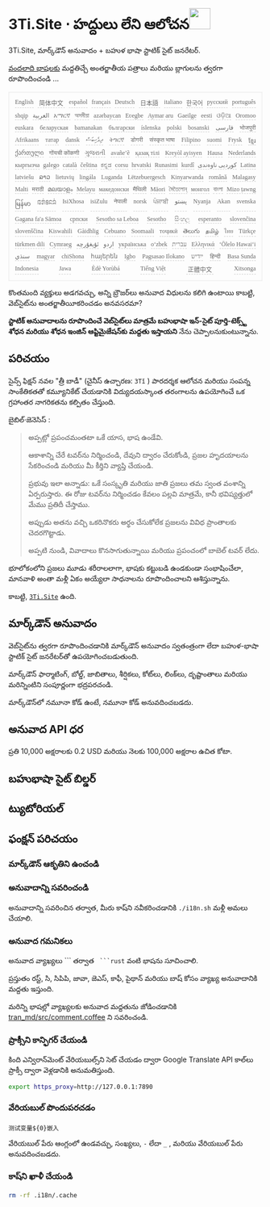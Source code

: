 <h1 style="justify-content:space-between">3Ti.Site ⋅ హద్దులు లేని ఆలోచన<img src="//i-01.eu.org/3Ti/logo.svg" style="user-select:none;margin-top:-1px;width:42px"></h1>

3Ti.Site, మార్క్‌డౌన్ అనువాదం + బహుళ భాషా స్టాటిక్ సైట్ జనరేటర్.

[వందలాది భాషలకు](https://github.com/i18n-site/node/blob/main/lang/src/index.js) మద్దతిచ్చే అంతర్జాతీయ పత్రాలు మరియు బ్లాగులను త్వరగా రూపొందించండి ...

<pre class="langli" style="display:flex;flex-wrap:wrap;background:transparent;border:1px solid #eee;font-size:12px;box-shadow:0 0 3px inset #eee;padding:12px 5px 4px 12px;justify-content:space-between;"><style>pre.langli i{font-weight:300;font-family:s;margin-right:7px;margin-bottom:8px;font-style:normal;color:#666;border-bottom:1px dashed #ccc;}</style><i>English</i><i> 简体中文 </i><i>español</i><i>français</i><i>Deutsch</i><i> 日本語 </i><i>italiano</i><i>한국어</i><i>русский</i><i>português</i><i>shqip</i><i>‫العربية‬</i><i>አማርኛ</i><i>অসমীয়া</i><i>azərbaycan</i><i>Eʋegbe</i><i>Aymar aru</i><i>Gaeilge</i><i>eesti</i><i>ଓଡ଼ିଆ</i><i>Oromoo</i><i>euskara</i><i>беларуская</i><i>bamanakan</i><i>български</i><i>íslenska</i><i>polski</i><i>bosanski</i><i>‫فارسی‬</i><i>भोजपुरी</i><i>Afrikaans</i><i>татар</i><i>dansk</i><i>‫ދިވެހިބަސް‬</i><i>ትግርኛ</i><i>डोगरी</i><i>संस्कृत भाषा</i><i>Filipino</i><i>suomi</i><i>Frysk</i><i>ខ្មែរ</i><i>ქართული</i><i>गोंयची कोंकणी</i><i>ગુજરાતી</i><i>avañe’ẽ</i><i>қазақ тілі</i><i>Kreyòl ayisyen</i><i>Hausa</i><i>Nederlands</i><i>кыргызча</i><i>galego</i><i>català</i><i>čeština</i><i>ಕನ್ನಡ</i><i>corsu</i><i>hrvatski</i><i>Runasimi</i><i>kurdî</i><i>‫کوردیی ناوەندی‬</i><i>Latina</i><i>latviešu</i><i>ລາວ</i><i>lietuvių</i><i>lingála</i><i>Luganda</i><i>Lëtzebuergesch</i><i>Kinyarwanda</i><i>română</i><i>Malagasy</i><i>Malti</i><i>मराठी</i><i>മലയാളം</i><i>Melayu</i><i>македонски</i><i>मैथिली</i><i>Māori</i><i>মৈতৈলোন্</i><i>монгол</i><i>বাংলা</i><i>Mizo ṭawng</i><i>မြန်မာ</i><i>𞄀𞄄𞄰𞄩𞄍𞄜𞄰</i><i>IsiXhosa</i><i>isiZulu</i><i>नेपाली</i><i>norsk</i><i>ਪੰਜਾਬੀ</i><i>‫پښتو‬</i><i>Nyanja</i><i>Akan</i><i>svenska</i><i>Gagana fa'a Sāmoa</i><i>српски</i><i>Sesotho sa Leboa</i><i>Sesotho</i><i>සිංහල</i><i>esperanto</i><i>slovenčina</i><i>slovenščina</i><i>Kiswahili</i><i>Gàidhlig</i><i>Cebuano</i><i>Soomaali</i><i>тоҷикӣ</i><i>తెలుగు</i><i>தமிழ்</i><i>ไทย</i><i>Türkçe</i><i>türkmen dili</i><i>Cymraeg</i><i>‫ئۇيغۇرچە‬</i><i>‫اردو‬</i><i>українська</i><i>o‘zbek</i><i>‫עברית‬</i><i>Ελληνικά</i><i>ʻŌlelo Hawaiʻi</i><i>‫سنڌي‬</i><i>magyar</i><i>chiShona</i><i>հայերեն</i><i>Igbo</i><i>Pagsasao Ilokano</i><i>‫ייִדיש‬</i><i>हिन्दी</i><i>Basa Sunda</i><i>Indonesia</i><i>Jawa</i><i>Èdè Yorùbá</i><i>Tiếng Việt</i><i> 正體中文 </i><i>Xitsonga</i></pre>

కొంతమంది వ్యక్తులు అడగవచ్చు, అన్ని బ్రౌజర్‌లు అనువాద విధులను కలిగి ఉంటాయి కాబట్టి, వెబ్‌సైట్‌ను అంతర్జాతీయీకరించడం అనవసరమా?

**స్టాటిక్ అనువాదాలను రూపొందించే వెబ్‌సైట్‌లు మాత్రమే బహుభాషా ఇన్-సైట్ పూర్తి-టెక్స్ట్ శోధన మరియు శోధన ఇంజిన్ ఆప్టిమైజేషన్‌కు మద్దతు ఇస్తాయని** నేను చెప్పాలనుకుంటున్నాను.

## పరిచయం

సైన్స్ ఫిక్షన్ నవల &quot;త్రీ బాడీ&quot; (చైనీస్ ఉచ్చారణ: `3Tǐ` ) పారదర్శక ఆలోచన మరియు సంపన్న సాంకేతికతతో కమ్యూనికేట్ చేయడానికి విద్యుదయస్కాంత తరంగాలను ఉపయోగించే ఒక గ్రహాంతర నాగరికతను కల్పితం చేస్తుంది.

బైబిల్·జెనెసిస్ :

> అప్పట్లో ప్రపంచమంతటా ఒకే యాస, భాష ఉండేవి.
>
> ఆకాశాన్ని చేరే టవర్‌ను నిర్మించండి, దేవుని ద్వారం చేరుకోండి, ప్రజల హృదయాలను సేకరించండి మరియు మీ కీర్తిని వ్యాప్తి చేయండి.
>
> ప్రభువు ఇలా అన్నాడు: ఒకే సంస్కృతి మరియు జాతి ప్రజలు తమ స్వంత వంశాన్ని ఏర్పరుస్తారు. ఈ రోజు టవర్‌ను నిర్మించడం కేవలం పల్లవి మాత్రమే, కానీ భవిష్యత్తులో మేము ప్రతిదీ చేస్తాము.
>
> అప్పుడు అతను వచ్చి ఒకరినొకరు అర్థం చేసుకోలేక ప్రజలను వివిధ ప్రాంతాలకు చెదరగొట్టాడు.
>
> అప్పటి నుండి, వివాదాలు కొనసాగుతున్నాయి మరియు ప్రపంచంలో బాబెల్ టవర్ లేదు.

భూలోకంలోని ప్రజలు మూడు శరీరాలలాగా, భాషకు కట్టుబడి ఉండకుండా సంభాషించేలా, మానవాళి అంతా మళ్లీ ఏకం అయ్యేలా సాధనాలను రూపొందించాలని ఆశిస్తున్నాను.

కాబట్టి, [`3Ti.Site`](//3Ti.Site) ఉంది.

## మార్క్‌డౌన్ అనువాదం

వెబ్‌సైట్‌ను త్వరగా రూపొందించడానికి మార్క్‌డౌన్ అనువాదం స్వతంత్రంగా లేదా బహుళ-భాషా స్టాటిక్ సైట్ జనరేటర్‌తో ఉపయోగించబడుతుంది.

మార్క్‌డౌన్ ఫార్మాటింగ్, బోల్డ్, జాబితాలు, శీర్షికలు, కోట్‌లు, లింక్‌లు, దృష్టాంతాలు మరియు మరిన్నింటిని సంపూర్ణంగా భద్రపరచండి.

మార్క్‌డౌన్‌లో నమూనా కోడ్ ఉంటే, నమూనా కోడ్ అనువదించబడదు.

## అనువాద API ధర

ప్రతి 10,000 అక్షరాలకు 0.2 USD మరియు నెలకు 100,000 అక్షరాల ఉచిత కోటా.

## బహుభాషా సైట్ బిల్డర్

## ట్యుటోరియల్

## ఫంక్షన్ పరిచయం

### మార్క్‌డౌన్ ఆకృతిని ఉంచండి

### అనువాదాన్ని సవరించండి

అనువాదాన్ని సవరించిన తర్వాత, మీరు కాష్‌ని నవీకరించడానికి `./i18n.sh` మళ్లీ అమలు చేయాలి.

### అనువాద గమనికలు

అనువాద వ్యాఖ్యలు \``` తర్వాత ` ```rust` వంటి భాషను సూచించాలి.

ప్రస్తుతం రస్ట్, సి, సిపిపి, జావా, జెఎస్, కాఫీ, పైథాన్ మరియు బాష్ కోసం వ్యాఖ్య అనువాదానికి మద్దతు ఇస్తుంది.

మరిన్ని భాషల్లో వ్యాఖ్యలకు అనువాద మద్దతును జోడించడానికి [tran_md/src/comment.coffee](https://github.com/i18n-site/node/blob/main/tran_md/src/comment.coffee) ని సవరించండి.

### ప్రాక్సీని కాన్ఫిగర్ చేయండి

కింది ఎన్విరాన్‌మెంట్ వేరియబుల్స్‌ని సెట్ చేయడం ద్వారా Google Translate API కాల్‌లు ప్రాక్సీ ద్వారా వెళ్లడానికి అనుమతిస్తుంది.

```bash
export https_proxy=http://127.0.0.1:7890
```

### వేరియబుల్ పొందుపరచడం

```
测试变量${0}嵌入
```

వేరియబుల్ పేరు ఆంగ్లంలో ఉండవచ్చు, సంఖ్యలు, `-` లేదా `_` , మరియు వేరియబుల్ పేరు అనువదించబడదు.

### కాష్‌ని ఖాళీ చేయండి

```bash
rm -rf .i18n/.cache
```
